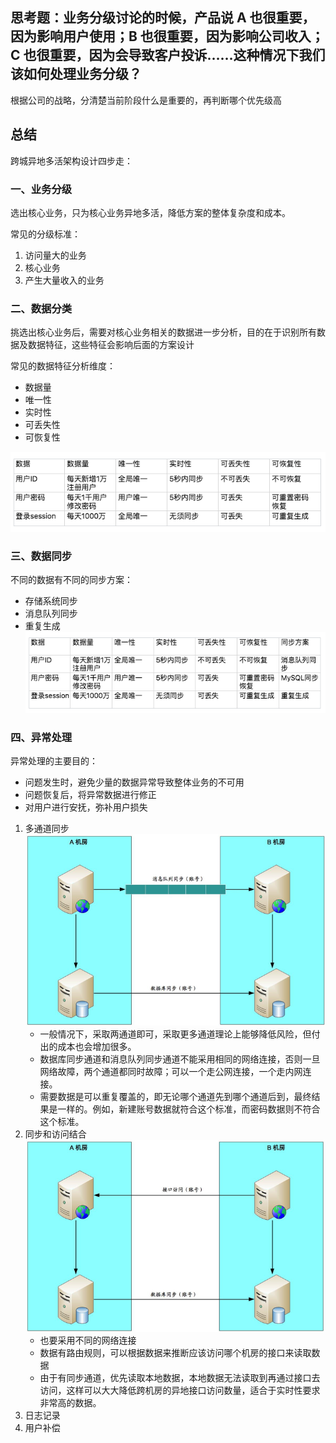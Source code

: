 
## 思考题：业务分级讨论的时候，产品说 A 也很重要，因为影响用户使用；B 也很重要，因为影响公司收入；C 也很重要，因为会导致客户投诉……这种情况下我们该如何处理业务分级？

根据公司的战略，分清楚当前阶段什么是重要的，再判断哪个优先级高

## 总结

跨城异地多活架构设计四步走：


### 一、业务分级

选出核心业务，只为核心业务异地多活，降低方案的整体复杂度和成本。

常见的分级标准：
1. 访问量大的业务
2. 核心业务
3. 产生大量收入的业务


### 二、数据分类

挑选出核心业务后，需要对核心业务相关的数据进一步分析，目的在于识别所有数据及数据特征，这些特征会影响后面的方案设计

常见的数据特征分析维度：

- 数据量
- 唯一性
- 实时性
- 可丢失性
- 可恢复性

![](./sjfz.png)


### 三、数据同步

不同的数据有不同的同步方案：
- 存储系统同步
- 消息队列同步
- 重复生成
![](./sjtb.png)

### 四、异常处理

异常处理的主要目的：
- 问题发生时，避免少量的数据异常导致整体业务的不可用
- 问题恢复后，将异常数据进行修正
- 对用户进行安抚，弥补用户损失

1. 多通道同步  ![](./dtdtb.png)
    + 一般情况下，采取两通道即可，采取更多通道理论上能够降低风险，但付出的成本也会增加很多。
    + 数据库同步通道和消息队列同步通道不能采用相同的网络连接，否则一旦网络故障，两个通道都同时故障；可以一个走公网连接，一个走内网连接。
    + 需要数据是可以重复覆盖的，即无论哪个通道先到哪个通道后到，最终结果是一样的。例如，新建账号数据就符合这个标准，而密码数据则不符合这个标准。
2. 同步和访问结合 ![](./tbfw.png)
    + 也要采用不同的网络连接
    + 数据有路由规则，可以根据数据来推断应该访问哪个机房的接口来读取数据
    + 由于有同步通道，优先读取本地数据，本地数据无法读取到再通过接口去访问，这样可以大大降低跨机房的异地接口访问数量，适合于实时性要求非常高的数据。
3. 日志记录
4. 用户补偿

